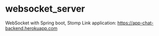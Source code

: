 # websocket_server
WebSocket with Spring boot, Stomp
Link application: https://app-chat-backend.herokuapp.com

